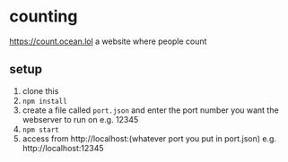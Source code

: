 # counting
https://count.ocean.lol
a website where people count

## setup
1. clone this
2. `npm install`
3. create a file called `port.json` and enter the port number you want the webserver to run on e.g. 12345
4. `npm start`
5. access from http://localhost:\(whatever port you put in port.json) e.g. http://localhost:12345
